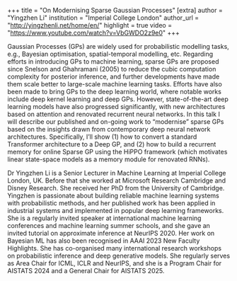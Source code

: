 +++
title = "On Modernising Sparse Gaussian Processes"
[extra]
author = "Yingzhen Li"
institution = "Imperial College London"
author_url = "http://yingzhenli.net/home/en/"
highlight = true
video = "https://www.youtube.com/watch?v=VbGWDO2z9e0"
+++

Gaussian Processes (GPs) are widely used for probabilistic modelling tasks, e.g., Bayesian optimisation, spatial-temporal modelling, etc. Regarding efforts in introducing GPs to machine learning, sparse GPs are proposed since Snelson and Ghahramani (2005) to reduce the cubic computation complexity for posterior inference, and further developments have made them scale better to large-scale machine learning tasks. Efforts have also been made to bring GPs to the deep learning world, where notable works include deep kernel learning and deep GPs. However, state-of-the-art deep learning models have also progressed significantly, with new architectures based on attention and renovated recurrent neural networks. In this talk I will describe our published and on-going work to “modernise” sparse GPs based on the insights drawn from contemporary deep neural network architectures. Specifically, I’ll show (1) how to convert a standard Transformer architecture to a Deep GP, and (2) how to build a recurrent memory for online Sparse GP using the HiPPO framework (which motivates linear state-space models as a memory module for renovated RNNs). 

Dr Yingzhen Li is a Senior Lecturer in Machine Learning at Imperial College London, UK. Before that she worked at Microsoft Research Cambridge and Disney Research. She received her PhD from the University of Cambridge. Yingzhen is passionate about building reliable machine learning systems with probabilistic methods, and her published work has been applied in industrial systems and implemented in popular deep learning frameworks. She is a regularly invited speaker at international machine learning conferences and machine learning summer schools, and she gave an invited tutorial on approximate inference at NeurIPS 2020. Her work on Bayesian ML has also been recognised in AAAI 2023 New Faculty Highlights. She has co-organised many international research workshops on probabilistic inference and deep generative models. She regularly serves as Area Chair for ICML, ICLR and NeurIPS, and she is a Program Chair for AISTATS 2024 and a General Chair for AISTATS 2025.